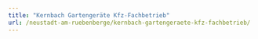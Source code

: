 ```yaml
---
title: "Kernbach Gartengeräte Kfz-Fachbetrieb"
url: /neustadt-am-ruebenberge/kernbach-gartengeraete-kfz-fachbetrieb/
---
```

